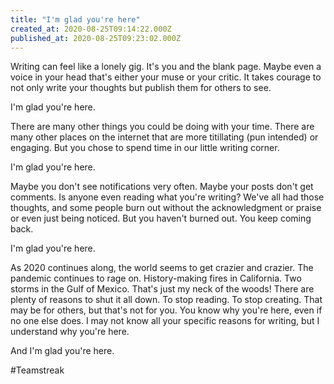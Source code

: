 ```yaml
---
title: "I'm glad you're here"
created_at: 2020-08-25T09:14:22.000Z
published_at: 2020-08-25T09:23:02.000Z
---
```

Writing can feel like a lonely gig. It's you and the blank page. Maybe even a voice in your head that's either your muse or your critic. It takes courage to not only write your thoughts but publish them for others to see.

I'm glad you're here.

There are many other things you could be doing with your time. There are many other places on the internet that are more titillating (pun intended) or engaging. But you chose to spend time in our little writing corner.

I'm glad you're here.

Maybe you don't see notifications very often. Maybe your posts don't get comments. Is anyone even reading what you're writing? We've all had those thoughts, and some people burn out without the acknowledgment or praise or even just being noticed. But you haven't burned out. You keep coming back.

I'm glad you're here.

As 2020 continues along, the world seems to get crazier and crazier. The pandemic continues to rage on. History-making fires in California. Two storms in the Gulf of Mexico. That's just my neck of the woods! There are plenty of reasons to shut it all down. To stop reading. To stop creating. That may be for others, but that's not for you. You know why you're here, even if no one else does. I may not know all your specific reasons for writing, but I understand why you're here. 

And I'm glad you're here.

#Teamstreak
